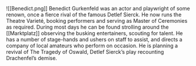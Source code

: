 ![[Benedict.png]]
Benedict Gurkenfeld was an actor and playwright of some renown, once a fierce rival of the famous Detlef Sierck. He now runs the Theatre Varieté, booking performers and serving as Master of Ceremonies as required. During most days he can be found strolling around the [[Marktplatz]] observing the busking entertainers, scouting for talent. He has a number of stage-hands and ushers on staff to assist, and directs a company of local amateurs who perform on occasion. He is planning a revival of The Tragedy of Oswald, Detlef Sierck’s play recounting Drachenfel’s demise.